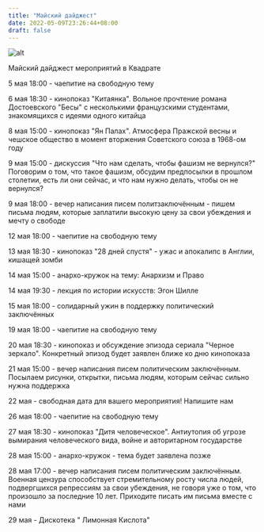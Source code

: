 ```yaml
---
title: "Майский дайджест"
date: 2022-05-09T23:26:44+08:00
draft: false
---
```


![alt](/epitomoj/majo.png)

Майский дайджест мероприятий в Квадрате

5 мая 18:00 - чаепитие на свободную тему

6 мая 18:30 - кинопоказ "Китаянка". Вольное прочтение романа Достоевского "Бесы" с несколькими французскими студентами, знакомящихся с идеями одного китайца

8 мая 15:00 - кинопоказ "Ян Палах". Атмосфера Пражской весны и чешское общество в момент вторжения Советского союза в 1968-ом году

9 мая 15:00 - дискуссия "Что нам сделать, чтобы фашизм не вернулся?" Поговорим о том, что такое фашизм, обсудим предпосылки в прошлом столетии, есть ли они сейчас, и что нам нужно делать, чтобы он не вернулся?

9 мая 18:00 - вечер написания писем политзаключённым - пишем письма людям, которые заплатили высокую цену за свои убеждения и мечту о свободе

12 мая 18:00 - чаепитие на свободную тему

13 мая 18:30 - кинопоказ "28 дней спустя" - ужас и апокалипс в Англии, кишащей зомби

14 мая 15:00 - анархо-кружок на тему: Анархизм и Право

14 мая 19:30 - лекция по истории искусств: Эгон Шилле

15 мая 18:00 - солидарный ужин в поддержку политический заключённых

19 мая 18:00 - чаепитие на свободную тему

20 мая 18:30 - кинопоказ и обсуждение эпизода сериала "Черное зеркало". Конкретный эпизод будет заявлен ближе ко дню кинопоказа

21 мая 15:00 - вечер написания писем политическим заключённым. Посылаем рисунки, открытки, письма людям, которым сейчас сильно нужна поддержка

22 мая - свободная дата для вашего мероприятия! Напишите нам

26 мая 18:00 - чаепитие на свободную тему

27 мая 18:30 - кинопоказ "Дитя человеческое". Антиутопия об угрозе вымирания человеческого вида, войне и авторитарном государстве

28 мая 15:00 - анархо-кружок - тема будет заявлена позже

28 мая 17:00 - вечер написания писем политическим заключённым. Военная цензура способствует стремительному росту числа людей, подвергшихся репрессиям за свои убеждения, не говоря уже о том, что произошло за последние 10 лет. Приходите писать им письма вместе с нами

29 мая - Дискотека " Лимонная Кислота"